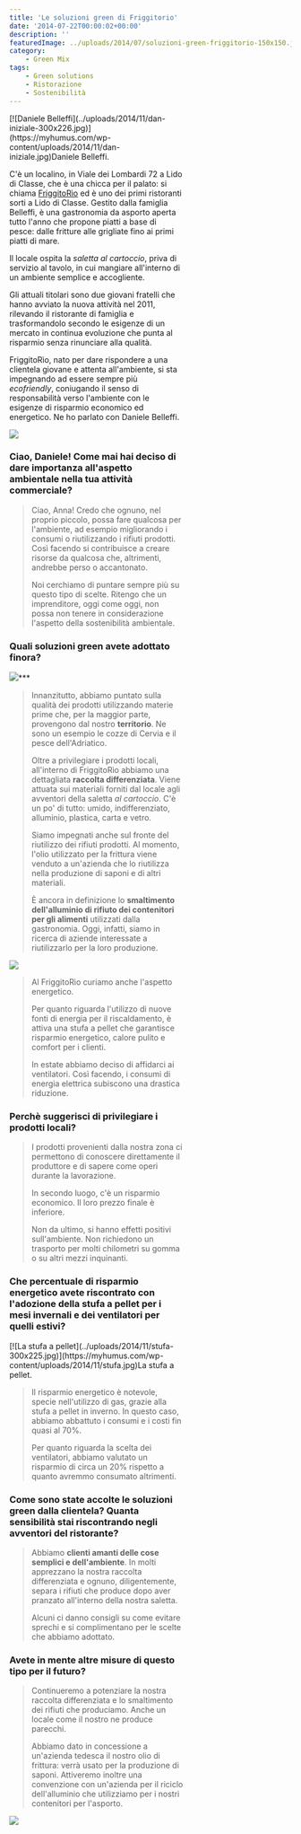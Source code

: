 ```yaml
---
title: 'Le soluzioni green di Friggitorio'
date: '2014-07-22T00:00:02+00:00'
description: ''
featuredImage: ../uploads/2014/07/soluzioni-green-friggitorio-150x150.jpg
category:
    - Green Mix
tags:
    - Green solutions
    - Ristorazione
    - Sostenibilità
---
```



<div class="wp-caption alignright" id="attachment_133" style="width: 310px">[![Daniele Belleffi](../uploads/2014/11/dan-iniziale-300x226.jpg)](https://myhumus.com/wp-content/uploads/2014/11/dan-iniziale.jpg)Daniele Belleffi.

C'è un localino, in Viale dei Lombardi 72 a Lido di Classe, che è una chicca per il palato: si chiama [FriggitoRìo](http://www.friggitorio.com/Friggitorio/Friggitorio_LIDO_DI_CLASSE.html) ed è uno dei primi ristoranti sorti a Lido di Classe.
Gestito dalla famiglia Belleffi, è una gastronomia da asporto aperta tutto l'anno che propone piatti a base di pesce: dalle fritture alle grigliate fino ai primi piatti di mare.

Il locale ospita la *saletta al cartoccio*, priva di servizio al tavolo, in cui mangiare all'interno di un ambiente semplice e accogliente.

Gli attuali titolari sono due giovani fratelli che hanno avviato la nuova attività nel 2011, rilevando il ristorante di famiglia e trasformandolo secondo le esigenze di un mercato in continua evoluzione che punta al risparmio senza rinunciare alla qualità.

FriggitoRìo, nato per dare rispondere a una clientela giovane e attenta all'ambiente, si sta impegnando ad essere sempre più *ecofriendly*, coniugando il senso di responsabilità verso l'ambiente con le esigenze di risparmio economico ed energetico.
Ne ho parlato con Daniele Belleffi.

[![](../uploads/2014/11/logo-300x75.jpg)](https://myhumus.com/wp-content/uploads/2014/11/logo.jpg)

### Ciao, Daniele! Come mai hai deciso di dare importanza all'aspetto ambientale nella tua attività commerciale?

> Ciao, Anna! Credo che ognuno, nel proprio piccolo, possa fare qualcosa per l'ambiente, ad esempio migliorando i consumi o riutilizzando i rifiuti prodotti. Così facendo si contribuisce a creare risorse da qualcosa che, altrimenti, andrebbe perso o accantonato.
>
> Noi cerchiamo di puntare sempre più su questo tipo di scelte. Ritengo che un imprenditore, oggi come oggi, non possa non tenere in considerazione l'aspetto della sostenibilità ambientale.

### Quali soluzioni green avete adottato finora?

[![](../uploads/2014/11/bidoncini-1-300x225.jpg)](https://myhumus.com/wp-content/uploads/2014/11/bidoncini-1.jpg)***

> Innanzitutto, abbiamo puntato sulla qualità dei prodotti utilizzando materie prime che, per la maggior parte, provengono dal nostro **territorio**. Ne sono un esempio le cozze di Cervia e il pesce dell'Adriatico.
>
> Oltre a privilegiare i prodotti locali, all'interno di FriggitoRìo abbiamo una dettagliata **raccolta differenziata**. Viene attuata sui materiali forniti dal locale agli avventori della saletta *al cartoccio*. C'è un po' di tutto: umido, indifferenziato, alluminio, plastica, carta e vetro.
>
> Siamo impegnati anche sul fronte del riutilizzo dei rifiuti prodotti. Al momento, l'olio utilizzato per la frittura viene venduto a un'azienda che lo riutilizza nella produzione di saponi e di altri materiali.
>
> È ancora in definizione lo **smaltimento dell'alluminio di rifiuto dei contenitori per gli alimenti** utilizzati dalla gastronomia. Oggi, infatti, siamo in ricerca di aziende interessate a riutilizzarlo per la loro produzione.

[![](../uploads/2014/11/bidoncini-2-300x225.jpg)](https://myhumus.com/wp-content/uploads/2014/11/bidoncini-2.jpg)

> Al FriggitoRìo curiamo anche l'aspetto energetico.
>
> Per quanto riguarda l'utilizzo di nuove fonti di energia per il riscaldamento, è attiva una stufa a pellet che garantisce risparmio energetico, calore pulito e comfort per i clienti.
>
> In estate abbiamo deciso di affidarci ai ventilatori. Così facendo, i consumi di energia elettrica subiscono una drastica riduzione.

### Perchè suggerisci di privilegiare i prodotti locali?

> I prodotti provenienti dalla nostra zona ci permettono di conoscere direttamente il produttore e di sapere come operi durante la lavorazione.
>
> In secondo luogo, c'è un risparmio economico. Il loro prezzo finale è inferiore.
>
> Non da ultimo, si hanno effetti positivi sull'ambiente. Non richiedono un trasporto per molti chilometri su gomma o su altri mezzi inquinanti.

### Che percentuale di risparmio energetico avete riscontrato con l'adozione della stufa a pellet per i mesi invernali e dei ventilatori per quelli estivi?

<div class="wp-caption alignright" id="attachment_532" style="width: 310px">[![La stufa a pellet](../uploads/2014/11/stufa-300x225.jpg)](https://myhumus.com/wp-content/uploads/2014/11/stufa.jpg)La stufa a pellet.

> Il risparmio energetico è notevole, specie nell'utilizzo di gas, grazie alla stufa a pellet in inverno. In questo caso, abbiamo abbattuto i consumi e i costi fin quasi al 70%.
>
> Per quanto riguarda la scelta dei ventilatori, abbiamo valutato un risparmio di circa un 20% rispetto a quanto avremmo consumato altrimenti.

### Come sono state accolte le soluzioni green dalla clientela? Quanta sensibilità stai riscontrando negli avventori del ristorante?

> Abbiamo **clienti amanti delle cose semplici e dell'ambiente**. In molti apprezzano la nostra raccolta differenziata e ognuno, diligentemente, separa i rifiuti che produce dopo aver pranzato all'interno della nostra saletta.
>
> Alcuni ci danno consigli su come evitare sprechi e si complimentano per le scelte che abbiamo adottato.

### Avete in mente altre misure di questo tipo per il futuro?

> Continueremo a potenziare la nostra raccolta differenziata e lo smaltimento dei rifiuti che produciamo. Anche un locale come il nostro ne produce parecchi.
>
> Abbiamo dato in concessione a un'azienda tedesca il nostro olio di frittura: verrà usato per la produzione di saponi. Attiveremo inoltre una convenzione con un'azienda per il riciclo dell'alluminio che utilizziamo per i nostri contenitori per l'asporto.

![](https://myhumus.com/nextgen-attach_to_post/preview/id--540)
